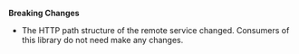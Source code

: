**Breaking Changes**

* The HTTP path structure of the remote service changed. Consumers of this library do not need make any changes.